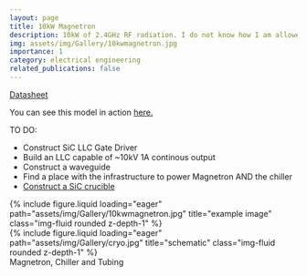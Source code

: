 ```yaml
---
layout: page
title: 10kW Magnetron 
description: 10kW of 2.4GHz RF radiation. I do not know how I am allowed to have this.
img: assets/img/Gallery/10kwmagnetron.jpg
importance: 1
category: electrical engineering
related_publications: false
---
```

<a href="https://www.relltubes.com/documents/Datasheets/Datasheet%20-%20CW%20Magnetrons/NL10270-5-Datasheet.pdf">Datasheet</a>

You can see this model in action <a href="https://www.youtube.com/watch?v=mg79n_ndR68">here.</a>

TO DO:
<ul>
    <li>Construct SiC LLC Gate Driver</li>
    <li>Build an LLC capable of ~10kV 1A continous output</li>
    <li>Construct a waveguide</li>
    <li>Find a place with the infrastructure to power Magnetron AND the chiller</li>
    <li><a href="https://www.youtube.com/watch?v=XCI_FPDQA-U">Construct a SiC crucible</a></li>
</ul>


<div class="row">
    <div class="col-sm mt-2 mt-md-0">
        {% include figure.liquid loading="eager" path="assets/img/Gallery/10kwmagnetron.jpg" title="example image" class="img-fluid rounded z-depth-1" %}
    </div>
    <div class="col-sm mt-2 mt-md-0">
        {% include figure.liquid loading="eager" path="assets/img/Gallery/cryo.jpg" title="schematic" class="img-fluid rounded z-depth-1" %}
    </div>
</div>
<div class="caption">
    Magnetron, Chiller and Tubing
</div>
